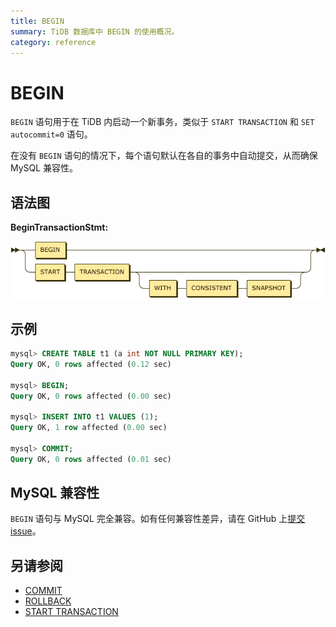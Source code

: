 ```yaml
---
title: BEGIN
summary: TiDB 数据库中 BEGIN 的使用概况。
category: reference
---
```


# BEGIN

`BEGIN` 语句用于在 TiDB 内启动一个新事务，类似于 `START TRANSACTION` 和 `SET autocommit=0` 语句。

在没有 `BEGIN` 语句的情况下，每个语句默认在各自的事务中自动提交，从而确保 MySQL 兼容性。

## 语法图

**BeginTransactionStmt:**

![BeginTransactionStmt](/media/sqlgram/BeginTransactionStmt.png)

## 示例

```sql
mysql> CREATE TABLE t1 (a int NOT NULL PRIMARY KEY);
Query OK, 0 rows affected (0.12 sec)

mysql> BEGIN;
Query OK, 0 rows affected (0.00 sec)

mysql> INSERT INTO t1 VALUES (1);
Query OK, 1 row affected (0.00 sec)

mysql> COMMIT;
Query OK, 0 rows affected (0.01 sec)
```

## MySQL 兼容性

`BEGIN` 语句与 MySQL 完全兼容。如有任何兼容性差异，请在 GitHub 上[提交 issue](/v3.0/report-issue.md)。

## 另请参阅

* [COMMIT](/v3.0/reference/sql/statements/commit.md)
* [ROLLBACK](/v3.0/reference/sql/statements/rollback.md)
* [START TRANSACTION](/v3.0/reference/sql/statements/start-transaction.md)
